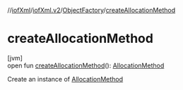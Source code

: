 //[iofXml](../../../index.md)/[iofXml.v2](../index.md)/[ObjectFactory](index.md)/[createAllocationMethod](create-allocation-method.md)

# createAllocationMethod

[jvm]\
open fun [createAllocationMethod](create-allocation-method.md)(): [AllocationMethod](../-allocation-method/index.md)

Create an instance of [AllocationMethod](../-allocation-method/index.md)
